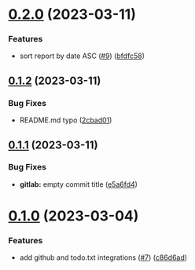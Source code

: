 # [0.2.0](https://github.com/nya1/bananareporter/compare/0.1.2...0.2.0) (2023-03-11)


### Features

* sort report by date ASC ([#9](https://github.com/nya1/bananareporter/issues/9)) ([bfdfc58](https://github.com/nya1/bananareporter/commit/bfdfc5815d0b0325818213a7ce8ec1cefd56f858))



## [0.1.2](https://github.com/nya1/bananareporter/compare/0.1.1...0.1.2) (2023-03-11)


### Bug Fixes

* README.md typo ([2cbad01](https://github.com/nya1/bananareporter/commit/2cbad015db7dddb985bb820bb85c512f7bc15f6d))



## [0.1.1](https://github.com/nya1/bananareporter/compare/0.1.0...0.1.1) (2023-03-11)


### Bug Fixes

* **gitlab:** empty commit title ([e5a6fd4](https://github.com/nya1/bananareporter/commit/e5a6fd43aef773efc58b894354b2ac4cd4628c7c))



# [0.1.0](https://github.com/nya1/bananareporter/compare/c86d6ad391f0353f2d4b9fbef4a5a823005fb015...0.1.0) (2023-03-04)


### Features

* add github and todo.txt integrations ([#7](https://github.com/nya1/bananareporter/issues/7)) ([c86d6ad](https://github.com/nya1/bananareporter/commit/c86d6ad391f0353f2d4b9fbef4a5a823005fb015))



